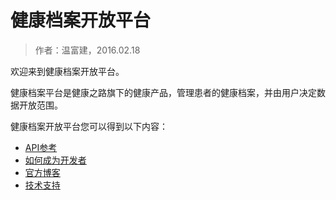 健康档案开放平台
====================

> 作者：温富建，2016.02.18

欢迎来到健康档案开放平台。

健康档案平台是健康之路旗下的健康产品，管理患者的健康档案，并由用户决定数据开放范围。

健康档案开放平台您可以得到以下内容：

- [API参考](api/reference/overview.html)
- [如何成为开发者](developers/introduction.html)
- [官方博客](blogs/blogs.html)
- [技术支持](support/support.html)



